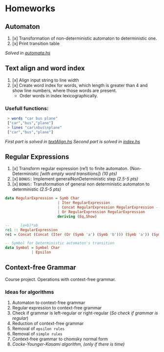 
# Homeworks
## Automaton

1. [x] Transformation of non-deterministic automaton to deterministic one.
2. [x] Print transition table

*Solved in [automata.hs](src/automaton.hs)*

## Text align and word index
1. [x] Align input string to line width
2. [x] Create word index for words, which length is greater than 4 and show line numbers, where those words are present.
    - Order words in index lexicographically.


### Usefull functions:
``` haskell
 > words "car bus plane"
 ["car","bus","plane"]
 > lines "car\nbus\nplane"
 ["car","bus","plane"]
```

*First part is solved in [textAlign.hs](src/textAlign.hs)*
*Second part is solved in [index.hs](src/index.hs)*

## Regular Expressions
1. [x] Transform regular expression (re1) to finite automaton. (Non-Deterministic *[with empty word transitions]*) *(10 pts)*
2. [x] `BONUS:` Implement generalNonDeterministic step *(2.5-5 pts)*
3. [x] `BONUS:` Transformation of general non deterministic automaton to deterministic *(2.5-5 pts)*

```haskell
data RegularExpression = Symb Char
                        | Iter RegularExpression
                        | Concat RegularExpression RegularExpression -- Concatenation
                        | Or RegularExpression RegularExpression
                        deriving (Eq,Show)

--     (a+b)*ab
re1 :: RegularExpression
re1 = Concat (Concat (Iter (Or (Symb 'a') (Symb 'b'))) (Symb 'a')) (Symb 'b')

-- Symbol for Deterministic automaton's transition
data Symbol = Symbol Char
            | Epsilon

```

## Context-free Grammar
Course project. Operations with context-free grammar.

### Ideas for algorithms
1. Automaton to context-free grammar
2. Regular expression to context-free grammar
3. Check if grammar is left-regular or right-regular (*So check if grammar is regular*)
4. Reduction of context-free grammar
5. Removal of `epsilon rules`
6. Removal of `simple rules`
7. Context-free grammar to chomsky normal form
8. *Cocke-Younger-Kasami algorithm, (only if there is time)*




